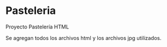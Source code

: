 # Pasteleria
Proyecto Pastelería HTML

Se agregan todos los archivos html y los archivos jpg
 utilizados.

